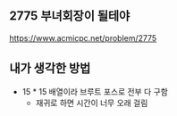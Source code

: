 ## 2775 부녀회장이 될테야

<https://www.acmicpc.net/problem/2775>

## 내가 생각한 방법

- 15 \* 15 배열이라 브루트 포스로 전부 다 구함
  - 재귀로 하면 시간이 너무 오래 걸림
